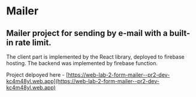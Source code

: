 # Mailer

## Mailer project for sending by e-mail with a built-in rate limit.

The client part is implemented by the React library, deployed to firebase hosting.
The backend was implemented by firebase function.

Project delpoyed here - [https://web-lab-2-form-mailer--pr2-dev-kc4m48yl.web.app](https://web-lab-2-form-mailer--pr2-dev-kc4m48yl.web.app)
